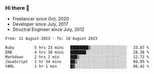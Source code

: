 ### Hi there 👋

- Freelancer since Oct, 2020
- Developer since July, 2017
- Structral Engineer since July, 2012

<!--START_SECTION:waka-->

```txt
From: 11 August 2023 - To: 18 August 2023

Ruby         5 hrs 23 mins   ████████▒░░░░░░░░░░░░░░░░   33.87 %
ERB          4 hrs 30 mins   ███████░░░░░░░░░░░░░░░░░░   28.36 %
Markdown     2 hrs 1 min     ███▒░░░░░░░░░░░░░░░░░░░░░   12.72 %
JavaScript   1 hr 34 mins    ██▒░░░░░░░░░░░░░░░░░░░░░░   09.95 %
YAML         1 hr 1 min      █▓░░░░░░░░░░░░░░░░░░░░░░░   06.42 %
```

<!--END_SECTION:waka-->
